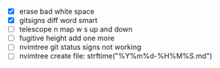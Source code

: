- [x] erase bad white space
- [x] gitsigns diff word smart
- [ ] telescope n map w s up and down
- [ ] fugitive height add one more
- [ ] nvimtree git status signs not working
- [ ] nvimtree create file: strftime("%Y%m%d-%H%M%S.md")
